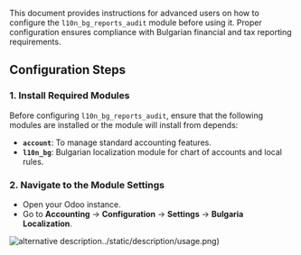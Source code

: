 This document provides instructions for advanced users on how to configure the `l10n_bg_reports_audit` module before using it. Proper configuration ensures compliance with Bulgarian financial and tax reporting requirements.

## Configuration Steps
### 1. Install Required Modules
Before configuring `l10n_bg_reports_audit`, ensure that the following modules are installed or the module will install from depends:
- **`account`**: To manage standard accounting features.
- **`l10n_bg`**: Bulgarian localization module for chart of accounts and local rules.

### 2. Navigate to the Module Settings
- Open your Odoo instance.
- Go to **Accounting** → **Configuration** → **Settings** → **Bulgaria Localization**.

![alternative description]()../static/description/usage.png)
